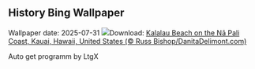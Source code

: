 ## History Bing Wallpaper
Wallpaper date: 2025-07-31
![](https://www.bing.com/th?id=OHR.NaPaliKauai_EN-IN8581936308_UHD.jpg&w=1000)Download: [Kalalau Beach on the Nā Pali Coast, Kauai, Hawaii, United States (© Russ Bishop/DanitaDelimont.com)](https://www.bing.com/th?id=OHR.NaPaliKauai_EN-IN8581936308_UHD.jpg)

Auto get programm by LtgX
